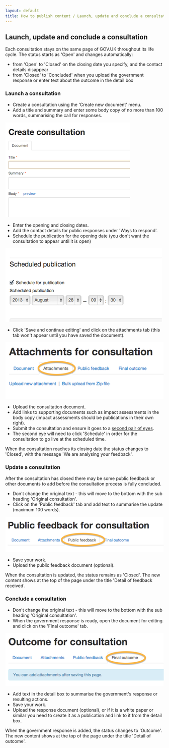 ```yaml
---
layout: default
title: How to publish content / Launch, update and conclude a consultation
---
```


## Launch, update and conclude a consultation

Each consultation stays on the same page of GOV.UK throughout its life cycle. The status starts as 'Open' and changes automatically:

* from 'Open' to 'Closed' on the closing date you specify, and the contact details disappear
* from 'Closed' to 'Concluded' when you upload the government response or enter text about the outcome in the detail box


### Launch a consultation

* Create a consultation using the 'Create new document' menu.
* Add a title and summary and enter some body copy of no more than 100 words, summarising the call for responses. 

![Create consultation 1](create-consultation-1.png)

* Enter the opening and closing dates.
* Add the contact details for public responses under 'Ways to respond'.
* Schedule the publication for the opening date (you don't want the consultation to appear until it is open)

![Create consultation 2](create-consultation-2.png)

* Click 'Save and continue editing' and click on the attachments tab (this tab won't appear until you have saved the document).

![Create consultation 5](create-consultation-5.png)

* Upload the consultation document.
* Add links to supporting documents such as impact assessments in the body copy (impact assessments should be publications in their own right).
* Submit the consultation and ensure it goes to a [second pair of eyes](https://github.com/alphagov/inside-government-admin-guide/blob/gh-pages/creating-documents/launch-consultations.md).
* The second eye will need to click 'Schedule' in order for the consultation to go live at the scheduled time.

When the consultation reaches its closing date the status changes to 'Closed', with the message 'We are analysing your feedback'.

### Update a consultation

After the consultation has closed there may be some public feedback or other documents to add before the consultation process is fully concluded. 

* Don't change the original text - this will move to the bottom with the sub heading 'Original consultation'.
* Click on the 'Public feedback' tab and add text to summarise the update (maximum 100 words).

![Create consultation 3](create-consultation-3.png)

* Save your work.
* Upload the public feedback document (optional).

When the consultation is updated, the status remains as 'Closed'. The new content shows at the top of the page under the title 'Detail of feedback received'.


### Conclude a consultation

* Don't change the original text - this will move to the bottom with the sub heading 'Original consultation'.
* When the government response is ready, open the document for editing and click on the 'Final outcome' tab.

![Create consultation 4](create-consultation-4.png)

* Add text in the detail box to summarise the government's response or resulting actions.
* Save your work.
* Upload the response document (optional), or if it is a white paper or similar you need to create it as a publication and link to it from the detail box.

When the government response is added, the status changes to 'Outcome'. The new content shows at the top of the page under the title 'Detail of outcome'.

